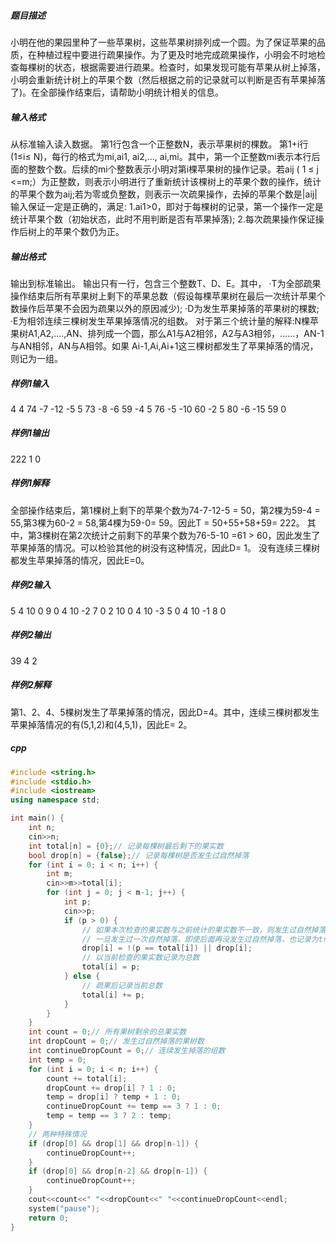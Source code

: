##### 题目描述
小明在他的果园里种了一些苹果树，这些苹果树排列成一个圆。为了保证苹果的品质，在种植过程中要进行疏果操作。为了更及时地完成疏果操作，小明会不时地检查每棵树的状态，根据需要进行疏果。检查时，如果发现可能有苹果从树上掉落，小明会重新统计树上的苹果个数（然后根据之前的记录就可以判断是否有苹果掉落了)。在全部操作结束后，请帮助小明统计相关的信息。
##### 输入格式
从标准输入读入数据。
第1行包含一个正整数N，表示苹果树的棵数。
第1+i行(1≤i≤ N)，每行的格式为mi,ai1, ai2,..., ai,mi。其中，第一个正整数mi表示本行后面的整数个数。后续的mi个整数表示小明对第i棵苹果树的操作记录。若aij ( 1 ≤ j <=m;）为正整数，则表示小明进行了重新统计该棵树上的苹果个数的操作，统计的苹果个数为aij;若为零或负整数，则表示一次疏果操作，去掉的苹果个数是|aij|
输入保证一定是正确的，满足:
1.ai1>0，即对于每棵树的记录，第一个操作一定是统计苹果个数（初始状态，此时不用判断是否有苹果掉落);
2.每次疏果操作保证操作后树上的苹果个数仍为正。
##### 输出格式
输出到标准输出。
输出只有一行，包含三个整数T、D、E。其中，
·T为全部疏果操作结束后所有苹果树上剩下的苹果总数（假设每棵苹果树在最后一次统计苹果个数操作后苹果不会因为疏果以外的原因减少);
·D为发生苹果掉落的苹果树的棵数;
·E为相邻连续三棵树发生苹果掉落情况的组数。
对于第三个统计量的解释:N棵苹果树A1,A2,....,AN、排列成一个圆，那么A1与A2相邻，A2与A3相邻，......，AN-1与AN相邻，AN与A相邻。如果 Ai-1,Ai,Ai+1这三棵树都发生了苹果掉落的情况，则记为一组。
##### 样例1输入
4
4 74 -7 -12 -5
5 73 -8 -6 59 -4
5 76 -5 -10 60 -2
5 80 -6 -15 59 0
##### 样例1输出
222 1 0
##### 样例1解释
全部操作结束后，第1棵树上剩下的苹果个数为74-7-12-5 = 50，第2棵为59-4 = 55,第3棵为60-2 = 58,第4棵为59-0= 59。因此T = 50+55+58+59= 222。
其中，第3棵树在第2次统计之前剩下的苹果个数为76-5-10 =61 > 60，因此发生了苹果掉落的情况。可以检验其他的树没有这种情况，因此D= 1。
没有连续三棵树都发生苹果掉落的情况，因此E=0。
##### 样例2输入
5
4 10 0 9 0
4 10 -2 7 0
2 10 0
4 10 -3 5 0
4 10 -1 8 0
##### 样例2输出
39 4 2
##### 样例2解释
第1、2、4、5棵树发生了苹果掉落的情况，因此D=4。其中，连续三棵树都发生苹果掉落情况的有(5,1,2)和(4,5,1)，因此E= 2。
##### cpp
```c++
#include <string.h>
#include <stdio.h>
#include <iostream>
using namespace std;

int main() {
    int n;
    cin>>n;
    int total[n] = {0};// 记录每棵树最后剩下的果实数
    bool drop[n] = {false};// 记录每棵树是否发生过自然掉落
    for (int i = 0; i < n; i++) {
        int m;
        cin>>m>>total[i];
        for (int j = 0; j < m-1; j++) {
            int p;
            cin>>p;
            if (p > 0) {
                // 如果本次检查的果实数与之前统计的果实数不一致，则发生过自然掉落
                // 一旦发生过一次自然掉落，即使后面再没发生过自然掉落，也记录为true
                drop[i] = !(p == total[i]) || drop[i];
                // 以当前检查的果实数记录为总数
                total[i] = p;
            } else {
                // 疏果后记录当前总数
                total[i] += p;
            }
        }
    }
    int count = 0;// 所有果树剩余的总果实数
    int dropCount = 0;// 发生过自然掉落的果树数
    int continueDropCount = 0;// 连续发生掉落的组数
    int temp = 0;
    for (int i = 0; i < n; i++) {
        count += total[i];
        dropCount += drop[i] ? 1 : 0;
        temp = drop[i] ? temp + 1 : 0;
        continueDropCount += temp == 3 ? 1 : 0;
        temp = temp == 3 ? 2 : temp;
    }
    // 两种特殊情况
    if (drop[0] && drop[1] && drop[n-1]) {
        continueDropCount++;
    }
    if (drop[0] && drop[n-2] && drop[n-1]) {
        continueDropCount++;
    }
    cout<<count<<" "<<dropCount<<" "<<continueDropCount<<endl;
    system("pause");
    return 0;
}
```